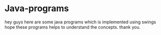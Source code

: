 # Java-programs
hey guys 
here are some java programs which is implemented using swings
hope these programs helps to understand the concepts.
thank you.
